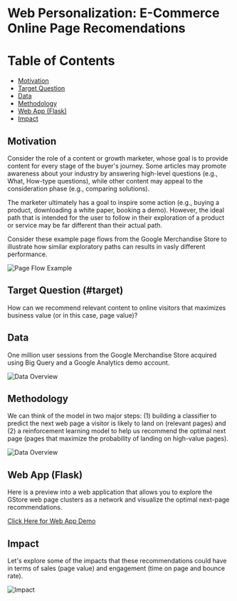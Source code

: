 # Web Personalization: E-Commerce Online Page Recomendations

Table of Contents
=================

  * [Motivation](#Motivation)
  * [Target Question](#Target-Question)
  * [Data](#Data)
  * [Methodology](#Methodology)
  * [Web App (Flask)](#Web-App-(Flask))
  * [Impact](#Impact)


## Motivation

Consider the role of a content or growth marketer, whose goal is to provide content for every stage of the buyer's journey. Some articles may promote awareness about your industry by answering high-level questions (e.g., What, How-type questions), while other content may appeal to the consideration phase (e.g., comparing solutions). 

The marketer ultimately has a goal to inspire some action (e.g., buying a product, downloading a white paper, booking a demo). However, the ideal path that is intended for the user to follow in their exploration of a product or service may be far different than their actual path. 

Consider these example page flows from the Google Merchandise Store to illustrate how similar exploratory paths can results in vasly different performance.

![Page Flow Example](https://jaime-garvey.github.io/images/portfolio/web/page_flow.gif)

## Target Question (#target)

How can we recommend relevant content to online visitors that maximizes business value (or in this case, page value)?

## Data

One million user sessions from the Google Merchandise Store acquired using Big Query and a Google Analytics demo account.

![Data Overview](https://jaime-garvey.github.io/images/portfolio/web/g_data.gif)

## Methodology

We can think of the model in two major steps: (1) building a classifier to predict the next web page a visitor is likely to land on (relevant pages) and (2) a reinforcement learning model to help us recommend the optimal next page (pages that maximize the probability of landing on high-value pages).

![Data Overview](https://jaime-garvey.github.io/images/portfolio/web/web_methods.gif)

## Web App (Flask)

Here is a preview into a web application that allows you to explore the GStore web page clusters as a network and visualize the optimal next-page recommendations.

[Click Here for Web App Demo](https://jaime-garvey.github.io/images/portfolio/web/web_app.gif)

## Impact 

Let's explore some of the impacts that these recommendations could have in terms of sales (page value) and engagement (time on page and bounce rate).

![Impact](https://jaime-garvey.github.io/images/portfolio/web/web_impact.gif)

